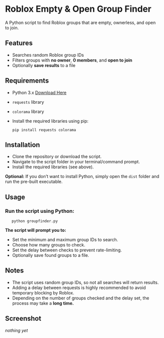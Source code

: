 # Roblox Empty & Open Group Finder

A Python script to find Roblox groups that are empty, ownerless, and open to join.

## Features

* Searches random Roblox group IDs
* Filters groups with **no owner**, **0 members**, and **open to join**
* Optionally **save results** to a file

## Requirements

* Python 3.x [Download Here](http://python.org/downloads/)
* `requests` library
* `colorama` library
* Install the required libraries using pip:

      pip install requests colorama
  
## Installation

* Clone the repository or download the script.
* Navigate to the script folder in your terminal/command prompt.
* Install the required libraries (see above).

**Optional:** If you don’t want to install Python, simply open the `dist` folder and run the pre-built executable.
## Usage

### Run the script using Python:

       python groupfinder.py

**The script will prompt you to:**

* Set the minimum and maximum group IDs to search.
* Choose how many groups to check.
* Set the delay between checks to prevent rate-limiting.
* Optionally save found groups to a file.

## Notes

* The script uses random group IDs, so not all searches will return results.
* Adding a delay between requests is highly recommended to avoid temporary blocking by Roblox.
* Depending on the number of groups checked and the delay set, the process may take a **long time.**

## Screenshot

*nothing yet*

